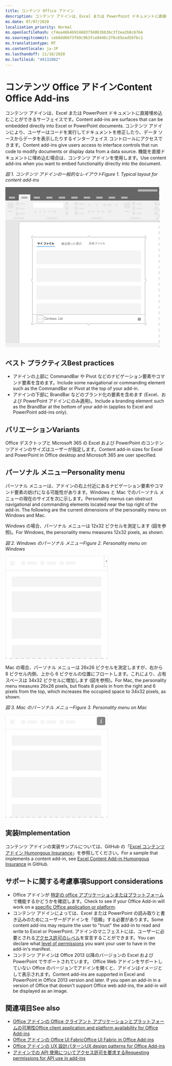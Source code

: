```yaml
---
title: コンテンツ Office アドイン
description: コンテンツ アドインは、Excel または PowerPoint ドキュメントに直接埋め込むことができるサーフェイスです。これでは、ユーザーはコードを実行してドキュメントを修正したり、データ ソースからデータを表示したりするインターフェイス コントロールにアクセスできます。
ms.date: 07/07/2020
localization_priority: Normal
ms.openlocfilehash: cf4ea46b4b924683756063bb36c3f2ea2b8c6764
ms.sourcegitcommit: ceb8dd66f3fb9c963fce8446c2f6c65ead56fbc1
ms.translationtype: MT
ms.contentlocale: ja-JP
ms.lasthandoff: 11/18/2020
ms.locfileid: "49132082"
---
```

# <a name="content-office-add-ins"></a><span data-ttu-id="7ac64-103">コンテンツ Office アドイン</span><span class="sxs-lookup"><span data-stu-id="7ac64-103">Content Office Add-ins</span></span>

<span data-ttu-id="7ac64-104">コンテンツ アドインは、Excel または PowerPoint ドキュメントに直接埋め込むことができるサーフェイスです。</span><span class="sxs-lookup"><span data-stu-id="7ac64-104">Content add-ins are surfaces that can be embedded directly into Excel or PowerPoint documents.</span></span> <span data-ttu-id="7ac64-105">コンテンツ アドインにより、ユーザーはコードを実行してドキュメントを修正したり、データ ソースからデータを表示したりするインターフェイス コントロールにアクセスできます。</span><span class="sxs-lookup"><span data-stu-id="7ac64-105">Content add-ins give users access to interface controls that run code to modify documents or display data from a data source.</span></span> <span data-ttu-id="7ac64-106">機能を直接ドキュメントに埋め込む場合は、コンテンツ アドインを使用します。</span><span class="sxs-lookup"><span data-stu-id="7ac64-106">Use content add-ins when you want to embed functionality directly into the document.</span></span>  

<span data-ttu-id="7ac64-107">*図 1. コンテンツ アドインの一般的なレイアウト*</span><span class="sxs-lookup"><span data-stu-id="7ac64-107">*Figure 1. Typical layout for content add-ins*</span></span>

![Office アプリケーションにおけるコンテンツアドインの一般的なレイアウト](../images/overview-with-app-content.png)

## <a name="best-practices"></a><span data-ttu-id="7ac64-109">ベスト プラクティス</span><span class="sxs-lookup"><span data-stu-id="7ac64-109">Best practices</span></span>

- <span data-ttu-id="7ac64-110">アドインの上部に CommandBar や Pivot などのナビゲーション要素やコマンド要素を含めます。</span><span class="sxs-lookup"><span data-stu-id="7ac64-110">Include some navigational or commanding element such as the CommandBar or Pivot at the top of your add-in.</span></span>
- <span data-ttu-id="7ac64-111">アドインの下部に BrandBar などのブランド化の要素を含めます (Excel、および PowerPoint アドインにのみ適用)。</span><span class="sxs-lookup"><span data-stu-id="7ac64-111">Include a branding element such as the BrandBar at the bottom of your add-in (applies to Excel and PowerPoint add-ins only).</span></span>

## <a name="variants"></a><span data-ttu-id="7ac64-112">バリエーション</span><span class="sxs-lookup"><span data-stu-id="7ac64-112">Variants</span></span>

<span data-ttu-id="7ac64-113">Office デスクトップと Microsoft 365 の Excel および PowerPoint のコンテンツアドインのサイズはユーザーが指定します。</span><span class="sxs-lookup"><span data-stu-id="7ac64-113">Content add-in sizes for Excel and PowerPoint in Office desktop and Microsoft 365 are user specified.</span></span>

## <a name="personality-menu"></a><span data-ttu-id="7ac64-114">パーソナル メニュー</span><span class="sxs-lookup"><span data-stu-id="7ac64-114">Personality menu</span></span>

<span data-ttu-id="7ac64-p102">パーソナル メニューは、アドインの右上付近にあるナビゲーション要素やコマンド要素の妨げになる可能性があります。Windows と Mac でのパーソナル メニューの現在のサイズを次に示します。</span><span class="sxs-lookup"><span data-stu-id="7ac64-p102">Personality menus can obstruct navigational and commanding elements located near the top right of the add-in. The following are the current dimensions of the personality menu on Windows and Mac.</span></span>

<span data-ttu-id="7ac64-117">Windows の場合、パーソナル メニューは 12x32 ピクセルを測定します (図を参照)。</span><span class="sxs-lookup"><span data-stu-id="7ac64-117">For Windows, the personality menu measures 12x32 pixels, as shown.</span></span>

<span data-ttu-id="7ac64-118">*図 2. Windows のパーソナル メニュー*</span><span class="sxs-lookup"><span data-stu-id="7ac64-118">*Figure 2. Personality menu on Windows*</span></span>

![Windows デスクトップ上の12x32 のパーソナルメニュー](../images/personality-menu-win.png)

<span data-ttu-id="7ac64-120">Mac の場合、パーソナル メニューは 26x26 ピクセルを測定しますが、右から 8 ピクセル内側、上から 6 ピクセルの位置にフロートします。これにより、占有スペースは 34x32 ピクセルに増加します (図を参照)。</span><span class="sxs-lookup"><span data-stu-id="7ac64-120">For Mac, the personality menu measures 26x26 pixels, but floats 8 pixels in from the right and 6 pixels from the top, which increases the occupied space to 34x32 pixels, as shown.</span></span>

<span data-ttu-id="7ac64-121">*図 3. Mac のパーソナル メニュー*</span><span class="sxs-lookup"><span data-stu-id="7ac64-121">*Figure 3. Personality menu on Mac*</span></span>

![Mac デスクトップの34x32 ピクセルのパーソナリティメニュー](../images/personality-menu-mac.png)

## <a name="implementation"></a><span data-ttu-id="7ac64-123">実装</span><span class="sxs-lookup"><span data-stu-id="7ac64-123">Implementation</span></span>

<span data-ttu-id="7ac64-124">コンテンツ アドインの実装サンプルについては、GitHub の「[Excel コンテンツ アドイン Humongous Insurance](https://github.com/OfficeDev/Excel-Content-Add-in-Humongous-Insurance)」を参照してください。</span><span class="sxs-lookup"><span data-stu-id="7ac64-124">For a sample that implements a content add-in, see [Excel Content Add-in Humongous Insurance](https://github.com/OfficeDev/Excel-Content-Add-in-Humongous-Insurance) in GitHub.</span></span>

## <a name="support-considerations"></a><span data-ttu-id="7ac64-125">サポートに関する考慮事項</span><span class="sxs-lookup"><span data-stu-id="7ac64-125">Support considerations</span></span>

- <span data-ttu-id="7ac64-126">Office アドインが [特定の office アプリケーションまたはプラットフォーム](../overview/office-add-in-availability.md)で機能するかどうかを確認します。</span><span class="sxs-lookup"><span data-stu-id="7ac64-126">Check to see if your Office Add-in will work on a [specific Office application or platform](../overview/office-add-in-availability.md).</span></span>
- <span data-ttu-id="7ac64-127">コンテンツ アドインによっては、Excel または PowerPoint の読み取りと書き込みのためにユーザーがアドインを「信頼」する必要があります。</span><span class="sxs-lookup"><span data-stu-id="7ac64-127">Some content add-ins may require the user to "trust" the add-in to read and write to Excel or PowerPoint.</span></span> <span data-ttu-id="7ac64-128">アドインのマニフェストには、ユーザーに必要とされる[アクセス許可のレベル](../develop/requesting-permissions-for-api-use-in-content-and-task-pane-add-ins.md)を宣言することができます。</span><span class="sxs-lookup"><span data-stu-id="7ac64-128">You can declare what [level of permissions](../develop/requesting-permissions-for-api-use-in-content-and-task-pane-add-ins.md) you want your user to have in the add-in's manifest.</span></span>  
- <span data-ttu-id="7ac64-p104">コンテンツ アドインは Office 2013 以降のバージョンの Excel および PowerPoint でサポートされています。 Office Web アドインをサポートしていない Office のバージョンでアドインを開くと、アドインはイメージとして表示されます。</span><span class="sxs-lookup"><span data-stu-id="7ac64-p104">Content add-ins are supported in Excel and PowerPoint in Office 2013 version and later. If you open an add-in in a version of Office that doesn't support Office web add-ins, the add-in will be displayed as an image.</span></span>

## <a name="see-also"></a><span data-ttu-id="7ac64-131">関連項目</span><span class="sxs-lookup"><span data-stu-id="7ac64-131">See also</span></span>

- [<span data-ttu-id="7ac64-132">Office アドインの Office クライアント アプリケーションとプラットフォームの可用性</span><span class="sxs-lookup"><span data-stu-id="7ac64-132">Office client application and platform availability for Office Add-ins</span></span>](../overview/office-add-in-availability.md)
- [<span data-ttu-id="7ac64-133">Office アドインの Office UI Fabric</span><span class="sxs-lookup"><span data-stu-id="7ac64-133">Office UI Fabric in Office Add-ins</span></span>](../design/office-ui-fabric.md)
- [<span data-ttu-id="7ac64-134">Office アドインの UX 設計パターン</span><span class="sxs-lookup"><span data-stu-id="7ac64-134">UX design patterns for Office Add-ins</span></span>](../design/ux-design-pattern-templates.md)
- [<span data-ttu-id="7ac64-135">アドインでの API 使用についてアクセス許可を要求する</span><span class="sxs-lookup"><span data-stu-id="7ac64-135">Requesting permissions for API use in add-ins</span></span>](../develop/requesting-permissions-for-api-use-in-content-and-task-pane-add-ins.md)
